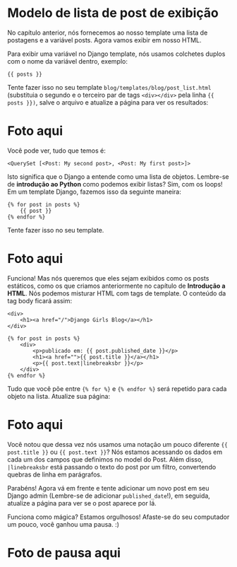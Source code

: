 # Modelo de lista de post de exibição

No capítulo anterior, nós fornecemos ao nosso template uma lista de postagens e a variável posts. Agora vamos exibir em nosso HTML.

Para exibir uma variável no Django template, nós usamos colchetes duplos com o nome da variável dentro, exemplo:

```
{{ posts }}
```

Tente fazer isso no seu template `blog/templates/blog/post_list.html` (substituia o segundo e o terceiro par de tags `<div></div>` pela linha `{{ posts }})`, salve o arquivo e atualize a página para ver os resultados:

# Foto aqui

Você pode ver, tudo que temos é:

```
<QuerySet [<Post: My second post>, <Post: My first post>]>
```

Isto significa que o Django a entende como uma lista de objetos. Lembre-se de **introdução ao Python** como podemos exibir listas? Sim, com os loops! Em um template Django, fazemos isso da seguinte maneira:

```
{% for post in posts %}
    {{ post }}
{% endfor %}
```

Tente fazer isso no seu template.

# Foto aqui

Funciona! Mas nós queremos que eles sejam exibidos como os posts estáticos, como os que criamos anteriormente no capítulo de **Introdução a HTML**. Nós podemos misturar HTML com tags de template. O conteúdo da tag body ficará assim:

```
<div>
    <h1><a href="/">Django Girls Blog</a></h1>
</div>

{% for post in posts %}
    <div>
        <p>publicado em: {{ post.published_date }}</p>
        <h1><a href="">{{ post.title }}</a></h1>
        <p>{{ post.text|linebreaksbr }}</p>
    </div>
{% endfor %}
```

Tudo que você põe entre `{% for %}` e `{% endfor %}` será repetido para cada objeto na lista. Atualize sua página:

# Foto aqui

Você notou que dessa vez nós usamos uma notação um pouco diferente `{{ post.title }}` ou `{{ post.text }}`? Nós estamos acessando os dados em cada um dos campos que definimos no model do Post. Além disso, `|linebreaksbr` está passando o texto do post por um filtro, convertendo quebras de linha em parágrafos.

Parabéns! Agora vá em frente e tente adicionar um novo post em seu Django admin (Lembre-se de adicionar `published_date`!), em seguida, atualize a página para ver se o post aparece por lá.

Funciona como mágica? Estamos orgulhosos! Afaste-se do seu computador um pouco, você ganhou uma pausa. :)

# Foto de pausa aqui
